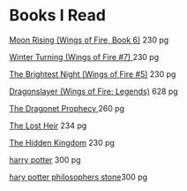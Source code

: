 # Books I Read

[Moon Rising (Wings of Fire, Book 6)](https://www.amazon.com/Moon-Rising-Wings-Fire-Book/dp/0545685362) 230 pg

[Winter Turning (Wings of Fire #7) ](https://www.amazon.com/Winter-Turning-Wings-Fire-Book/dp/0545685397/) 230 pg

[The Brightest Night (Wings of Fire #5)](https://www.amazon.com/Wings-Fire-Book-Five-Brightest/dp/0545349273/) 230 pg

[Dragonslayer (Wings of Fire: Legends)](https://www.amazon.com/Dragonslayer-Wings-Fire-Tui-Sutherland/dp/1338214616/) 628 pg

[The Dragonet Prophecy ](https://www.amazon.com/Wings-Fire-Book-One-Dragonet/dp/0545349230/) 260 pg

[The Lost Heir](https://www.amazon.com/Lost-Heir-Wings-Fire/dp/1338883208/) 234 pg

[The Hidden Kingdom](https://www.amazon.com/Hidden-Kingdom-Wings-Fire/dp/1338883216) 230 pg

[harry potter](https://www.amazon.com/Harry-Potter-Philosophers-Stane-Language/dp/1785301543)  300 pg

[hary potter philosophers stone](https://www.amazon.com/Harry-Potter-Philosophers-Stone-Irish/dp/1408866196/ref=pd_bxgy_thbs_d_sccl_1/146-8447692-0485959)300 pg
